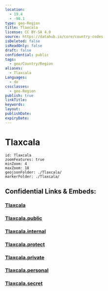 ```yaml
---
location:
  - 19.4
  - -98.1
type: geo-Region
title: Tlaxcala
license: CC BY-SA 4.0
source: https://datahub.io/core/country-codes
isDeleted: false
isReadOnly: false
draft: false
confidential: public
tags:
  - geo/Country/Region
aliases:
  - Tlaxcala
Languages:
  - de
cssclasses:
  - geo-Region
publish: true
linkTitle:
keywords:
layout:
publishDate:
expiryDate:
---
```


# Tlaxcala

```leaflet
id: Tlaxcala
zoomFeatures: true 
minZoom: 4 
maxZoom: 18
geojsonFolder: ./Tlaxcala/
markerFolder: ./Tlaxcala/
```


## Confidential Links & Embeds: 

### [Tlaxcala](/_Standards/Earth/Continent/America~Central/Mexico/States~Mexico/Tlaxcala.md) 

### [Tlaxcala.public](/_public/Earth/Continent/America~Central/Mexico/States~Mexico/Tlaxcala.public.md) 

### [Tlaxcala.internal](/_internal/Earth/Continent/America~Central/Mexico/States~Mexico/Tlaxcala.internal.md) 

### [Tlaxcala.protect](/_protect/Earth/Continent/America~Central/Mexico/States~Mexico/Tlaxcala.protect.md) 

### [Tlaxcala.private](/_private/Earth/Continent/America~Central/Mexico/States~Mexico/Tlaxcala.private.md) 

### [Tlaxcala.personal](/_personal/Earth/Continent/America~Central/Mexico/States~Mexico/Tlaxcala.personal.md) 

### [Tlaxcala.secret](/_secret/Earth/Continent/America~Central/Mexico/States~Mexico/Tlaxcala.secret.md)

